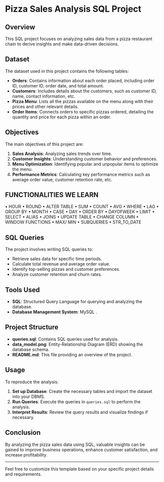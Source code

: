 
# Pizza Sales Analysis SQL Project

## Overview
This SQL project focuses on analyzing sales data from a pizza restaurant chain to derive insights and make data-driven decisions.

## Dataset
The dataset used in this project contains the following tables:
- **Orders**: Contains information about each order placed, including order ID, customer ID, order date, and total amount.
- **Customers**: Includes details about the customers, such as customer ID, name, contact information, etc.
- **Pizza Menu**: Lists all the pizzas available on the menu along with their prices and other relevant details.
- **Order Items**: Connects orders to specific pizzas ordered, detailing the quantity and price for each pizza within an order.

## Objectives
The main objectives of this project are:
1. **Sales Analysis**: Analyzing sales trends over time.
2. **Customer Insights**: Understanding customer behavior and preferences.
3. **Menu Optimization**: Identifying popular and unpopular items to optimize the menu.
4. **Performance Metrics**: Calculating key performance metrics such as average order value, customer retention rate, etc.
   
## **FUNCTIONALITIES WE LEARN**
   • HOUR                                     • ROUND
   • ALTER TABLE                              • SUM
   • COUNT                                    • AVG
   • WHERE                                    • LAG
   • GROUP BY                                 • MONTH
   • CASE                                     • DAY
   • ORDER BY                                 • DAYOFWEEK
   • LIMIT                                    • SELECT
   • ALIAS                                    • JOINS
   • UPDATE TABLE                             • CHANGE COLUMN
   • WINDOW FUNCTIONS                         • MAX/ MIN
   • SUBQUERIES                               • STR_TO_DATE
   
## SQL Queries
The project involves writing SQL queries to:
- Retrieve sales data for specific time periods.
- Calculate total revenue and average order value.
- Identify top-selling pizzas and customer preferences.
- Analyze customer retention and churn rates.

## Tools Used
- **SQL**: Structured Query Language for querying and analyzing the database.
- **Database Management System**: MySQL .

## Project Structure
- **queries.sql**: Contains SQL queries used for analysis.
- **data_model.png**: Entity-Relationship Diagram (ERD) showing the database schema.
- **README.md**: This file providing an overview of the project.

## Usage
To reproduce the analysis:
1. **Set up Database**: Create the necessary tables and import the dataset into your DBMS.
2. **Run Queries**: Execute the queries in `queries.sql` to perform the analysis.
3. **Interpret Results**: Review the query results and visualize findings if necessary.

## Conclusion
By analyzing the pizza sales data using SQL, valuable insights can be gained to improve business operations, enhance customer satisfaction, and increase profitability.

---

Feel free to customize this template based on your specific project details and requirements.
